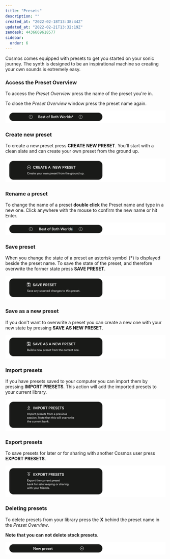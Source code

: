```yaml
---
title: "Presets"
description: ""
created_at: "2022-02-18T13:38:44Z"
updated_at: "2022-02-21T13:32:19Z"
zendesk: 4436669618577 
sidebar:
  order: 6
---
```


Cosmos comes equipped with presets to get you started on your sonic journey. The synth is designed to be an inspirational machine so creating your own sounds is extremely easy.

### Access the Preset Overview

To access the *Preset Overview* press the name of the preset you're in.

To close the *Preset Overview* window press the preset name again.

![](/src/assets/images/article_4436669617809_image_0.png)

### Create new preset
To create a new preset press **CREATE NEW PRESET**. You'll start with a clean slate and can create your own preset from the ground up.

![](/src/assets/images/article_4436669617809_image_1.png)

### Rename a preset
To change the name of a preset **double click** the Preset name and type in a new one. Click anywhere with the mouse to confirm the new name or hit Enter.

![](/src/assets/images/article_4436669617809_image_2.png)

### Save preset
When you change the state of a preset an asterisk symbol (*) is displayed beside the preset name. To save the state of the preset, and therefore overwrite the former state press **SAVE PRESET**.

![](/src/assets/images/article_4436669617809_image_3.png)

### Save as a new preset
If you don't want to overwrite a preset you can create a new one with your new state by pressing **SAVE AS NEW PRESET**.

![](/src/assets/images/article_4436669617809_image_4.png)

### Import presets
If you have presets saved to your computer you can import them by pressing **IMPORT PRESETS**. This action will add the imported presets to your current library.

![](/src/assets/images/article_4436669617809_image_5.png)

### Export presets
To save presets for later or for sharing with another Cosmos user press **EXPORT PRESETS**.

![](/src/assets/images/article_4436669617809_image_6.png)

### Deleting presets
To delete presets from your library press the **X** behind the preset name in the *Preset Overview*.

**Note that you can not delete stock presets**.

![](/src/assets/images/article_4436669617809_image_7.png)
